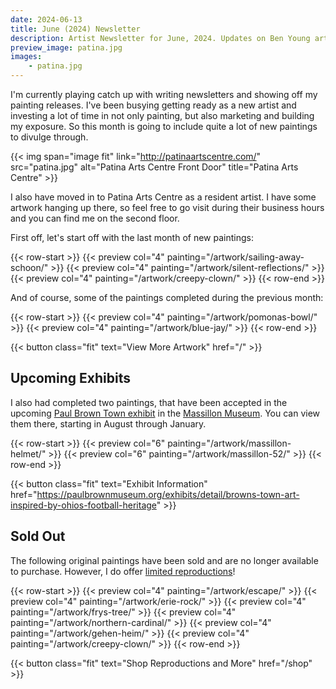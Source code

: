 ```yaml
---
date: 2024-06-13
title: June (2024) Newsletter
description: Artist Newsletter for June, 2024. Updates on Ben Young artwork completed, sold, and an upcoming Massillon Museum exhibit
preview_image: patina.jpg
images:
    - patina.jpg
---
```


I'm currently playing catch up with writing newsletters and showing off my painting releases. I've been busying getting ready as a new artist and investing a lot of time in not only painting, but also marketing and building my exposure. So this month is going to include quite a lot of new paintings to divulge through.

<!--more-->

{{< img span="image fit" link="http://patinaartscentre.com/" src="patina.jpg" alt="Patina Arts Centre Front Door" title="Patina Arts Centre" >}}

I also have moved in to Patina Arts Centre as a resident artist. I have some artwork hanging up there, so feel free to go visit during their business hours and you can find me on the second floor.

First off, let's start off with the last month of new paintings:

{{< row-start >}}
    {{< preview col="4" painting="/artwork/sailing-away-schoon/" >}}
    {{< preview col="4" painting="/artwork/silent-reflections/" >}}
    {{< preview col="4" painting="/artwork/creepy-clown/" >}}
{{< row-end >}}

And of course, some of the paintings completed during the previous month:

{{< row-start >}}
    {{< preview col="4" painting="/artwork/pomonas-bowl/" >}}
    {{< preview col="4" painting="/artwork/blue-jay/" >}}
{{< row-end >}}

{{< button class="fit" text="View More Artwork" href="/" >}}


## Upcoming Exhibits ##

I also had completed two paintings, that have been accepted in the upcoming [Paul Brown Town exhibit](https://paulbrownmuseum.org) in the [Massillon Museum](https://www.massillonmuseum.org). You can view them there, starting in August through January.

{{< row-start >}}
    {{< preview col="6" painting="/artwork/massillon-helmet/" >}}
    {{< preview col="6" painting="/artwork/massillon-52/" >}}
{{< row-end >}}

{{< button class="fit" text="Exhibit Information" href="https://paulbrownmuseum.org/exhibits/detail/browns-town-art-inspired-by-ohios-football-heritage" >}}


## Sold Out ##

The following original paintings have been sold and are no longer available to purchase. However, I do offer [limited reproductions](https://benjaminjyoung.com/shop/#!/Reproductions/c/166807502)!

{{< row-start >}}
    {{< preview col="4" painting="/artwork/escape/" >}}
    {{< preview col="4" painting="/artwork/erie-rock/" >}}
    {{< preview col="4" painting="/artwork/frys-tree/" >}}
    {{< preview col="4" painting="/artwork/northern-cardinal/" >}}
    {{< preview col="4" painting="/artwork/gehen-heim/" >}}
    {{< preview col="4" painting="/artwork/creepy-clown/" >}}
{{< row-end >}}

{{< button class="fit" text="Shop Reproductions and More" href="/shop" >}}
